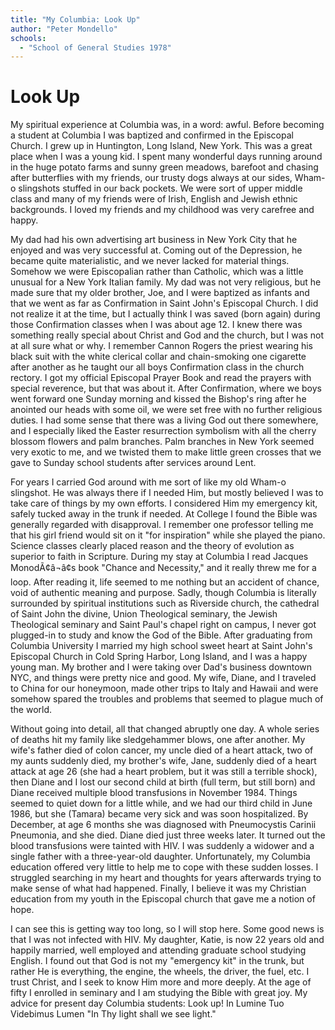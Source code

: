 ```yaml
---
title: "My Columbia: Look Up"
author: "Peter Mondello"
schools:
  - "School of General Studies 1978"
---
```


# Look Up

My spiritual experience at Columbia was, in a word: awful. Before becoming a student at Columbia I was baptized and confirmed in the Episcopal Church. I grew up in Huntington, Long Island, New York. This was a great place when I was a young kid. I spent many wonderful days running around in the huge potato farms and sunny green meadows, barefoot and chasing after butterflies with my friends, our trusty dogs always at our sides, Wham-o slingshots stuffed in our back pockets. We were sort of upper middle class and many of my friends were of Irish, English and Jewish ethnic backgrounds. I loved my friends and my childhood was very carefree and happy.

My dad had his own advertising art business in New York City that he enjoyed and was very successful at. Coming out of the Depression, he became quite materialistic, and we never lacked for material things. Somehow we were Episcopalian rather than Catholic, which was a little unusual for a New York Italian family. My dad was not very religious, but he made sure that my older brother, Joe, and I were baptized as infants and that we went as far as Confirmation in Saint John's Episcopal Church. I did not realize it at the time, but I actually think I was saved (born again) during those Confirmation classes when I was about age 12. I knew there was something really special about Christ and God and the church, but I was not at all sure what or why. I remember Cannon Rogers the priest wearing his black suit with the white clerical collar and chain-smoking one cigarette after another as he taught our all boys Confirmation class in the church rectory. I got my official Episcopal Prayer Book and read the prayers with special reverence, but that was about it. After Confirmation, where we boys went forward one Sunday morning and kissed the Bishop's ring after he anointed our heads with some oil, we were set free with no further religious duties. I had some sense that there was a living God out there somewhere, and I especially liked the Easter resurrection symbolism with all the cherry blossom flowers and palm branches. Palm branches in New York seemed very exotic to me, and we twisted them to make little green crosses that we gave to Sunday school students after services around Lent.

For years I carried God around with me sort of like my old Wham-o slingshot. He was always there if I needed Him, but mostly believed I was to take care of things by my own efforts. I considered Him my emergency kit, safely tucked away in the trunk if needed. At College I found the Bible was generally regarded with disapproval. I remember one professor telling me that his girl friend would sit on it "for inspiration" while she played the piano. Science classes clearly placed reason and the theory of evolution as superior to faith in Scripture. During my stay at Columbia I read Jacques MonodÃ¢â¬â¢s book "Chance and Necessity," and it really threw me for a loop. After reading it, life seemed to me nothing but an accident of chance, void of authentic meaning and purpose. Sadly, though Columbia is literally surrounded by spiritual institutions such as Riverside church, the cathedral of Saint John the divine, Union Theological seminary, the Jewish Theological seminary and Saint Paul's chapel right on campus, I never got plugged-in to study and know the God of the Bible. After graduating from Columbia University I married my high school sweet heart at Saint John's Episcopal Church in Cold Spring Harbor, Long Island, and I was a happy young man. My brother and I were taking over Dad's business downtown NYC, and things were pretty nice and good. My wife, Diane, and I traveled to China for our honeymoon, made other trips to Italy and Hawaii and were somehow spared the troubles and problems that seemed to plague much of the world.

Without going into detail, all that changed abruptly one day. A whole series of deaths hit my family like sledgehammer blows, one after another. My wife's father died of colon cancer, my uncle died of a heart attack, two of my aunts suddenly died, my brother's wife, Jane, suddenly died of a heart attack at age 26 (she had a heart problem, but it was still a terrible shock), then Diane and I lost our second child at birth (full term, but still born) and Diane received multiple blood transfusions in November 1984. Things seemed to quiet down for a little while, and we had our third child in June 1986, but she (Tamara) became very sick and was soon hospitalized. By December, at age 6 months she was diagnosed with Pneumocystis Carinii Pneumonia, and she died. Diane died just three weeks later. It turned out the blood transfusions were tainted with HIV. I was suddenly a widower and a single father with a three-year-old daughter. Unfortunately, my Columbia education offered very little to help me to cope with these sudden losses. I struggled searching in my heart and thoughts for years afterwards trying to make sense of what had happened. Finally, I believe it was my Christian education from my youth in the Episcopal church that gave me a notion of hope.

I can see this is getting way too long, so I will stop here. Some good news is that I was not infected with HIV. My daughter, Katie, is now 22 years old and happily married, well employed and attending graduate school studying English. I found out that God is not my "emergency kit" in the trunk, but rather He is everything, the engine, the wheels, the driver, the fuel, etc. I trust Christ, and I seek to know Him more and more deeply. At the age of fifty I enrolled in seminary and I am studying the Bible with great joy. My advice for present day Columbia students: Look up! In Lumine Tuo Videbimus Lumen "In Thy light shall we see light."
